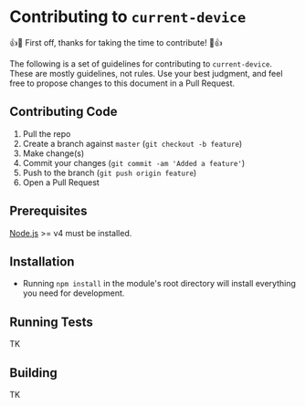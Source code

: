 # Contributing to `current-device`

:+1::tada: First off, thanks for taking the time to contribute! :tada::+1:

The following is a set of guidelines for contributing to `current-device`. These are mostly guidelines, not rules. Use your best judgment, and feel free to propose changes to this document in a Pull Request.

## Contributing Code

1. Pull the repo
2. Create a branch against `master` (`git checkout -b feature`)
3. Make change(s)
4. Commit your changes (`git commit -am 'Added a feature'`)
5. Push to the branch (`git push origin feature`)
6. Open a Pull Request

## Prerequisites

[Node.js](http://nodejs.org/) >= v4 must be installed.

## Installation

- Running `npm install` in the module's root directory will install everything you need for development.

## Running Tests

TK

## Building

TK
